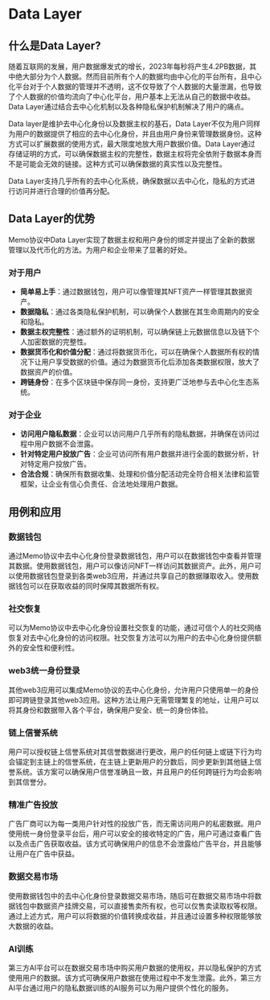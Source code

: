 # Data Layer

## 什么是Data Layer?

随着互联网的发展，用户数据爆发式的增长，2023年每秒将产生4.2PB数据，其中绝大部分为个人数据。然而目前所有个人的数据均由中心化的平台所有，且中心化平台对于个人数据的管理并不透明，这不仅导致了个人数据的大量泄漏，也导致了个人数据的价值均流向了中心化平台，用户基本上无法从自己的数据中收益。Data Layer通过结合去中心化机制以及各种隐私保护机制解决了用户的痛点。

Data layer是维护去中心化身份以及数据主权的基石，Data Layer不仅为用户同样为用户的数据提供了相应的去中心化身份，并且由用户身份来管理数据身份。这种方式可以扩展数据的使用方式，最大限度地放大用户数据价值。Data Layer通过存储证明的方式，可以确保数据主权的完整性，数据主权将完全依附于数据本身而不是可能会无效的链接。这种方式可以确保数据的真实性以及完整性。

Data Layer支持几乎所有的去中心化系统，确保数据以去中心化，隐私的方式进行访问并进行合理的价值再分配。

## Data Layer的优势

Memo协议中Data Layer实现了数据主权和用户身份的绑定并提出了全新的数据管理以及代币化的方法。为用户和企业带来了显著的好处。

### 对于用户

- **简单易上手**：通过数据钱包，用户可以像管理其NFT资产一样管理其数据资产。
- **数据隐私**：通过各类隐私保护机制，可以确保个人数据在其生命周期内的安全和隐私。
- **数据主权完整性**：通过额外的证明机制，可以确保链上元数据信息以及链下个人加密数据的完整性。
- **数据货币化和价值分配**：通过将数据货币化，可以在确保个人数据所有权的情况下让用户享受数据的价值。通过为数据货币化后添加各类数据权限，放大了数据资产的价值。
- **跨链身份**：在多个区块链中保存同一身份，支持更广泛地参与去中心化生态系统。

### 对于企业

- **访问用户隐私数据**：企业可以访问用户几乎所有的隐私数据，并确保在访问过程中用户数据不会泄露。
- **针对特定用户投放广告**：企业可访问所有用户数据并进行全面的数据分析，针对特定用户投放广告。
- **合法合规**：确保所有数据收集、处理和价值分配活动完全符合相关法律和监管框架，让企业有信心负责任、合法地处理用户数据。

## 用例和应用

### 数据钱包

通过Memo协议中去中心化身份登录数据钱包，用户可以在数据钱包中查看并管理其数据。使用数据钱包，用户可以像访问NFT一样访问其数据资产。此外，用户可以使用数据钱包登录到各类web3应用，并通过共享自己的数据赚取收入。使用数据钱包可以在获取收益的同时保障其数据所有权。

### 社交恢复

可以为Memo协议中去中心化身份设置社交恢复的功能，通过可信个人的社交网络恢复对去中心化身份的访问权限。社交恢复方法可以为用户的去中心化身份提供额外的安全性和便利性。

### web3统一身份登录

其他web3应用可以集成Memo协议的去中心化身份，允许用户只使用单一的身份即可跨链登录其他web3应用。这种方法让用户无需管理繁复的地址，让用户可以将其身份和数据带入各个平台，确保用户安全、统一的身份体验。

### 链上信誉系统

用户可以授权链上信誉系统对其信誉数据进行更改，用户的任何链上或链下行为均会锚定到主链上的信誉系统，在主链上更新用户的分数后，同步更新到其他链上信誉系统。该方案可以确保用户信誉准确且一致，并且用户的任何跨链行为均会影响到其信誉分。

### 精准广告投放

广告厂商可以为每一类用户针对性的投放广告，而无需访问用户的私密数据。用户使用统一身份登录平台后，用户可以安全的接收特定的广告，用户可通过查看广告以及点击广告获取收益。该方式可确保用户的信息不会泄露给广告平台，并且能够让用户在广告中获益。

### 数据交易市场

使用数据钱包中的去中心化身份登录数据交易市场，随后可在数据交易市场中将数据钱包中数据资产挂牌交易，可以直接售卖所有权，也可以仅售卖读取权等权限。通过上述方式，用户可以将数据的价值转换成收益，并且通过设置多种权限能够放大数据的收益。

### AI训练

第三方AI平台可以在数据交易市场中购买用户数据的使用权，并以隐私保护的方式使用用户的数据。该方式可确保用户数据在使用过程中不发生泄露。此外，第三方AI平台通过用户的隐私数据训练的AI服务可以为用户提供个性化的服务。